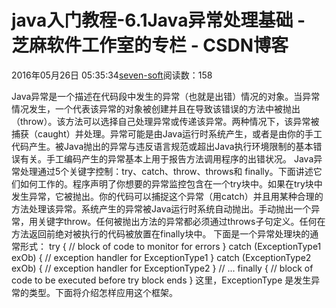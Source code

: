 
# java入门教程-6.1Java异常处理基础 -  芝麻软件工作室的专栏 - CSDN博客


2016年05月26日 05:35:34[seven-soft](https://me.csdn.net/softn)阅读数：158


Java异常是一个描述在代码段中发生的异常（也就是出错）情况的对象。当异常情况发生，一个代表该异常的对象被创建并且在导致该错误的方法中被抛出（throw）。该方法可以选择自己处理异常或传递该异常。两种情况下，该异常被捕获（caught）并处理。异常可能是由Java运行时系统产生，或者是由你的手工代码产生。被Java抛出的异常与违反语言规范或超出Java执行环境限制的基本错误有关。手工编码产生的异常基本上用于报告方法调用程序的出错状况。
Java异常处理通过5个关键字控制：try、catch、throw、throws和 finally。下面讲述它们如何工作的。程序声明了你想要的异常监控包含在一个try块中。如果在try块中发生异常，它被抛出。你的代码可以捕捉这个异常（用catch）并且用某种合理的方法处理该异常。系统产生的异常被Java运行时系统自动抛出。手动抛出一个异常，用关键字throw。任何被抛出方法的异常都必须通过throws子句定义。任何在方法返回前绝对被执行的代码被放置在finally块中。
下面是一个异常处理块的通常形式：
try {
// block of code to monitor for errors
}
catch (ExceptionType1 exOb) {
// exception handler for ExceptionType1
}
catch (ExceptionType2 exOb) {
// exception handler for ExceptionType2
}
// ...
finally {
// block of code to be executed before try block ends
}
这里，ExceptionType 是发生异常的类型。下面将介绍怎样应用这个框架。

